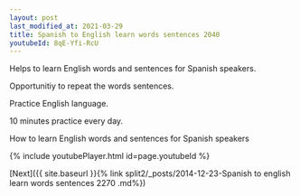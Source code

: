 ```yaml
---
layout: post
last_modified_at: 2021-03-29
title: Spanish to English learn words sentences 2040 
youtubeId: 8qE-Yfi-RcU
---
```

 
 
Helps to learn English words and sentences for Spanish speakers.

Opportunitiy to repeat the words sentences. 

Practice English language. 
 
10 minutes practice every day. 
 
How to learn English words and sentences for Spanish speakers 
 
{% include youtubePlayer.html id=page.youtubeId %}
 
 
[Next]({{ site.baseurl }}{% link  split2/_posts/2014-12-23-Spanish to english learn words sentences 2270 .md%})
 
